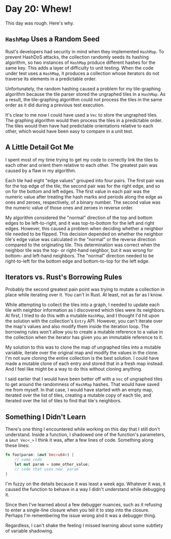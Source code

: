 # Day 20: Whew!
This day was rough. Here's why.

## `HashMap` Uses a Random Seed
Rust's developers had security in mind when they implemented `HashMap`. To prevent HashDoS attacks, the collection randomly seeds its hashing algorithm, so two instances of `HashMap` produce different hashes for the same key. This adds a layer of difficulty to unit testing. When the code under test uses a `HashMap`, it produces a collection whose iterators do not traverse its elements in a predictable order.

Unfortunately, the random hashing caused a problem for my tile-graphing algorithm because the tile parser stored the ungraphed tiles in a `HashMap`. As a result, the tile-graphing algorithm could not process the tiles in the same order as it did during a previous test execution.

It's clear to me now I could have used a `Vec` to store the ungraphed tiles. The graphing algorithm would then process the tiles in a predictable order. The tiles would then have had predictable orientations relative to each other, which would have been easy to compare in a unit test.

## A Little Detail Got Me
I spent most of my time trying to get my code to correctly link the tiles to each other and orient them relative to each other. The greatest pain was caused by a flaw in my algorithm.

Each tile had eight "edge values" grouped into four pairs. The first pair was for the top edge of the tile, the second pair was for the right edge, and so on for the bottom and left edges. The first value in each pair was the numeric value after treating the hash marks and periods along the edge as ones and zeroes, respectively, of a binary number. The second value was the numeric value of those ones and zeroes in reverse order.

My algorithm considered the "normal" direction of the top and bottom edges to be left-to-right, and it was top-to-bottom for the left and right edges. However, this caused a problem when deciding whether a neighbor tile needed to be flipped. This decision depended on whether the neighbor tile's edge value was calculated in the "normal" or the reverse direction compared to the originating tile. This determination was correct when the neighbor tile was the top- or right-hand neighbor, but it was wrong for bottom- and left-hand neighbors. The "normal" direction needed to be right-to-left for the bottom edge and bottom-to-top for the left edge.

## Iterators vs. Rust's Borrowing Rules
Probably the second greatest pain point was trying to mutate a collection in place while iterating over it. You can't in Rust. At least, not as far as I know.

While attempting to collect the tiles into a graph, I needed to update each tile with neighbor information as I discovered which tiles were its neighbors. At first, I tried to do this with a mutable `HashMap`, and I thought I'd hit upon the solution with the collection's `Entry` API. However, you can't iterate over the map's values and also modify them inside the iteration loop. The borrowing rules won't allow you to create a mutable reference to a value in the collection when the iterator has given you an immutable reference to it.

My solution to this was to clone the map of ungraphed tiles into a mutable variable, iterate over the original map and modify the values in the clone. I'm not sure cloning the entire collection is the best solution. I could have made a mutable clone of each entry and stored that in a fresh map instead. And I feel like might be a way to do this without cloning anything.

I said earlier that I would have been better off with a `Vec` of ungraphed tiles to get around the randomness of `HashMap` hashes. That would have saved me from myself. In that case, I would have started with an empty map, iterated over the list of tiles, creating a mutable copy of each tile, and iterated over the list of tiles to find that tile's neighbors.

## Something I Didn't Learn
There's one thing I encountered while working on this day that I still don't understand. Inside a function, I shadowed one of the function's parameters, a `&mut Vec<_>` I think it was, after a few lines of code. Something along these lines:

```rust
fn foo(param: &mut Vec<u64>) {
    // some code
    let mut param = some_other_value;
    // code that uses new `param`
}
```

I'm fuzzy on the details because it was least a week ago. Whatever it was, it caused the function to behave in a way I didn't understand while debugging it.

Since then I've learned about a few debugger nuances, such as it refusing to enter a single-line closure when you tell it to step into the closure. Perhaps I'm remembering the issue wrong and it was a debugger thing.

Regardless, I can't shake the feeling I missed learning about some subtlety of variable shadowing.

